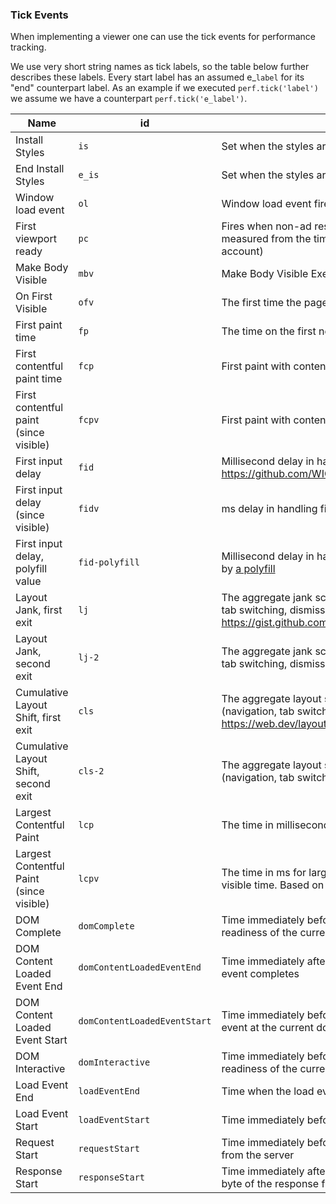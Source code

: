 <!---
Copyright 2015 The AMP HTML Authors. All Rights Reserved.

Licensed under the Apache License, Version 2.0 (the "License");
you may not use this file except in compliance with the License.
You may obtain a copy of the License at

      http://www.apache.org/licenses/LICENSE-2.0

Unless required by applicable law or agreed to in writing, software
distributed under the License is distributed on an "AS-IS" BASIS,
WITHOUT WARRANTIES OR CONDITIONS OF ANY KIND, either express or implied.
See the License for the specific language governing permissions and
limitations under the License.
-->

### Tick Events

When implementing a viewer one can use the tick events for performance tracking.

We use very short string names as tick labels, so the table below
further describes these labels.
Every start label has an assumed e\_`label` for its "end" counterpart label.
As an example if we executed `perf.tick('label')` we assume we have a counterpart
`perf.tick('e_label')`.

| Name                                     | id                           | Description                                                                                                                                                                                        |
| ---------------------------------------- | ---------------------------- | -------------------------------------------------------------------------------------------------------------------------------------------------------------------------------------------------- |
| Install Styles                           | `is`                         | Set when the styles are installed.                                                                                                                                                                 |
| End Install Styles                       | `e_is`                       | Set when the styles are done installing.                                                                                                                                                           |
| Window load event                        | `ol`                         | Window load event fired.                                                                                                                                                                           |
| First viewport ready                     | `pc`                         | Fires when non-ad resources above the fold fired their load event measured from the time the user clicks (So takes pre-rendering into account)                                                     |
| Make Body Visible                        | `mbv`                        | Make Body Visible Executes.                                                                                                                                                                        |
| On First Visible                         | `ofv`                        | The first time the page has been turned visible.                                                                                                                                                   |
| First paint time                         | `fp`                         | The time on the first non-blank paint of the page.                                                                                                                                                 |
| First contentful paint time              | `fcp`                        | First paint with content. See https://github.com/WICG/paint-timing                                                                                                                                 |
| First contentful paint (since visible)   | `fcpv`                       | First paint with content, offset by first visible time                                                                                                                                             |
| First input delay                        | `fid`                        | Millisecond delay in handling the first user input on the page. See https://github.com/WICG/event-timing                                                                                           |
| First input delay (since visible)        | `fidv`                       | ms delay in handling first input, offset by first visible                                                                                                                                          |
| First input delay, polyfill value        | `fid-polyfill`               | Millisecond delay in handling the first user input on the page, reported by [a polyfill](https://github.com/GoogleChromeLabs/first-input-delay)                                                    |
| Layout Jank, first exit                  | `lj`                         | The aggregate jank score when the user leaves the page (navigation, tab switching, dismissing application) for the first time. See https://gist.github.com/skobes/2f296da1b0a88cc785a4bf10a42bca07 |
| Layout Jank, second exit                 | `lj-2`                       | The aggregate jank score when the user leaves the page (navigation, tab switching, dismissing application) for the second time.                                                                    |
| Cumulative Layout Shift, first exit      | `cls`                        | The aggregate layout shift score when the user leaves the page (navigation, tab switching, dismissing application) for the first time. See https://web.dev/layout-instability-api                  |
| Cumulative Layout Shift, second exit     | `cls-2`                      | The aggregate layout shift score when the user leaves the page (navigation, tab switching, dismissing application) for the second time.                                                            |
| Largest Contentful Paint                 | `lcp`                        | The time in milliseconds for the largest contentful element to display.                                                                                                                            |
| Largest Contentful Paint (since visible) | `lcpv`                       | The time in ms for largest contentful element to display, offset by first visible time. Based on render time, falls back to load time.                                                             |
| DOM Complete                             | `domComplete`                | Time immediately before the browser sets the current document readiness of the current document to complete                                                                                        |
| DOM Content Loaded Event End             | `domContentLoadedEventEnd`   | Time immediately after the current document's DOMContentLoaded event completes                                                                                                                     |
| DOM Content Loaded Event Start           | `domContentLoadedEventStart` | Time immediately before the user agent fires the DOMContentLoaded event at the current document                                                                                                    |
| DOM Interactive                          | `domInteractive`             | Time immediately before the user agent sets the current document readiness of the current document to interactive                                                                                  |
| Load Event End                           | `loadEventEnd`               | Time when the load event of the current document is completed                                                                                                                                      |
| Load Event Start                         | `loadEventStart`             | Time immediately before the load event of the current document is fired                                                                                                                            |
| Request Start                            | `requestStart`               | Time immediately before the user agent starts requesting the resource from the server                                                                                                              |
| Response Start                           | `responseStart`              | Time immediately after the user agent's HTTP parser receives the first byte of the response from the server                                                                                        |
